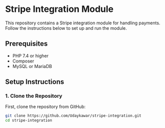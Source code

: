 # Stripe Integration Module

This repository contains a Stripe integration module for handling payments. Follow the instructions below to set up and run the module.

## Prerequisites

- PHP 7.4 or higher
- Composer
- MySQL or MariaDB

## Setup Instructions

### 1. Clone the Repository

First, clone the repository from GitHub:

```bash
git clone https://github.com/Udaykawar/stripe-integration.git
cd stripe-integration



